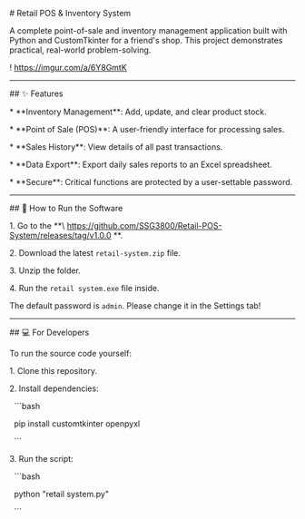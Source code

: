 \# Retail POS \& Inventory System



A complete point-of-sale and inventory management application built with Python and CustomTkinter for a friend's shop. This project demonstrates practical, real-world problem-solving.



! https://imgur.com/a/6Y8GmtK

---



\## ✨ Features



\* \*\*Inventory Management\*\*: Add, update, and clear product stock.

\* \*\*Point of Sale (POS)\*\*: A user-friendly interface for processing sales.

\* \*\*Sales History\*\*: View details of all past transactions.

\* \*\*Data Export\*\*: Export daily sales reports to an Excel spreadsheet.

\* \*\*Secure\*\*: Critical functions are protected by a user-settable password.



---



\## 🚀 How to Run the Software



1\.  Go to the \*\*\ https://github.com/SSG3800/Retail-POS-System/releases/tag/v1.0.0 \*\*.

2\.  Download the latest `retail-system.zip` file.

3\.  Unzip the folder.

4\.  Run the `retail system.exe` file inside.



The default password is `admin`. Please change it in the Settings tab!



---



\## 💻 For Developers



To run the source code yourself:

1\.  Clone this repository.

2\.  Install dependencies:

&nbsp;   ```bash

&nbsp;   pip install customtkinter openpyxl

&nbsp;   ```

3\.  Run the script:

&nbsp;   ```bash

&nbsp;   python "retail system.py"

&nbsp;   ```


